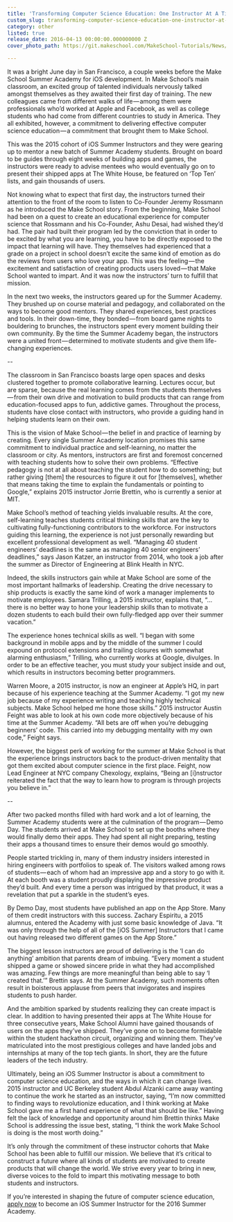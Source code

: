 ```yaml
---
title: 'Transforming Computer Science Education: One Instructor At A Time'
custom_slug: transforming-computer-science-education-one-instructor-at-a-time
category: other
listed: true
release_date: 2016-04-13 00:00:00.000000000 Z
cover_photo_path: https://git.makeschool.com/MakeSchool-Tutorials/News/672a3ae189939bdfb094a6831280ad7079f1234d//f6f7b3b1-3c88-43dc-a69f-805e5c7f1c26/cover_photo.jpeg

---
```

It was a bright June day in San Francisco, a couple weeks before the Make School Summer Academy for iOS development. In Make School’s main classroom, an excited group of talented individuals nervously talked amongst themselves as they awaited their first day of training. The new colleagues came from different walks of life — among them were professionals who’d worked at Apple and Facebook, as well as college students who had come from different countries to study in America. They all exhibited, however, a commitment to delivering effective computer science education — a commitment that brought them to Make School.

This was the 2015 cohort of iOS Summer Instructors and they were gearing up to mentor a new batch of Summer Academy students. Brought on board to be guides through eight weeks of building apps and games, the instructors were ready to advise mentees who would eventually go on to present their shipped apps at The White House, be featured on ‘Top Ten’ lists, and gain thousands of users.

Not knowing what to expect that first day, the instructors turned their attention to the front of the room to listen to Co-Founder Jeremy Rossmann as he introduced the Make School story. From the beginning, Make School had been on a quest to create an educational experience for computer science that Rossmann and his Co-Founder, Ashu Desai, had wished they’d had. The pair had built their program led by the conviction that in order to be excited by what you are learning, you have to be directly exposed to the impact that learning will have. They themselves had experienced that a grade on a project in school doesn’t excite the same kind of emotion as do the reviews from users who love your app. This was the feeling — the excitement and satisfaction of creating products users loved — that Make School wanted to impart. And it was now the instructors’ turn to fulfill that mission.

In the next two weeks, the instructors geared up for the Summer Academy. They brushed up on course material and pedagogy, and collaborated on the ways to become good mentors. They shared experiences, best practices and tools. In their down-time, they bonded — from board game nights to bouldering to brunches, the instructors spent every moment building their own community. By the time the Summer Academy began, the instructors were a united front — determined to motivate students and give them life-changing experiences.

--

The classroom in San Francisco boasts large open spaces and desks clustered together to promote collaborative learning. Lectures occur, but are sparse, because the real learning comes from the students themselves — from their own drive and motivation to build products that can range from education-focused apps to fun, addictive games. Throughout the process, students have close contact with instructors, who provide a guiding hand in helping students learn on their own.

This is the vision of Make School — the belief in and practice of learning by creating. Every single Summer Academy location promises this same commitment to individual practice and self-learning, no matter the classroom or city. As mentors, instructors are first and foremost concerned with teaching students how to solve their own problems. “Effective pedagogy is not at all about teaching the student how to do something; but rather giving [them] the resources to figure it out for [themselves], whether that means taking the time to explain the fundamentals or pointing to Google,” explains 2015 instructor Jorrie Brettin, who is currently a senior at MIT.

Make School’s method of teaching yields invaluable results. At the core, self-learning teaches students critical thinking skills that are the key to cultivating fully-functioning contributors to the workforce. For instructors guiding this learning, the experience is not just personally rewarding but excellent professional development as well. “Managing 40 student engineers’ deadlines is the same as managing 40 senior engineers’ deadlines,” says Jason Katzer, an instructor from 2014, who took a job after the summer as Director of Engineering at Blink Health in NYC.

Indeed, the skills instructors gain while at Make School are some of the most important hallmarks of leadership. Creating the drive necessary to ship products is exactly the same kind of work a manager implements to motivate employees. Samara Trilling, a 2015 instructor, explains that, “…there is no better way to hone your leadership skills than to motivate a dozen students to each build their own fully-fledged app over their summer vacation.”

The experience hones technical skills as well. “I began with some background in mobile apps and by the middle of the summer I could expound on protocol extensions and trailing closures with somewhat alarming enthusiasm,” Trilling, who currently works at Google, divulges. In order to be an effective teacher, you must study your subject inside and out, which results in instructors becoming better programmers.

Warren Moore, a 2015 instructor, is now an engineer at Apple’s HQ, in part because of his experience teaching at the Summer Academy. “I got my new job because of my experience writing and teaching highly technical subjects. Make School helped me hone those skills.” 2015 instructor Austin Feight was able to look at his own code more objectively because of his time at the Summer Academy. “All bets are off when you’re debugging beginners’ code. This carried into my debugging mentality with my own code,” Feight says.

However, the biggest perk of working for the summer at Make School is that the experience brings instructors back to the product-driven mentality that got them excited about computer science in the first place. Feight, now Lead Engineer at NYC company Chexology, explains, “Being an [i]nstructor reiterated the fact that the way to learn how to program is through projects you believe in.”

--

After two packed months filled with hard work and a lot of learning, the Summer Academy students were at the culmination of the program — Demo Day. The students arrived at Make School to set up the booths where they would finally demo their apps. They had spent all night preparing, testing their apps a thousand times to ensure their demos would go smoothly.

People started trickling in, many of them industry insiders interested in hiring engineers with portfolios to speak of. The visitors walked among rows of students — each of whom had an impressive app and a story to go with it. At each booth was a student proudly displaying the impressive product they’d built. And every time a person was intrigued by that product, it was a revelation that put a sparkle in the student’s eyes.

By Demo Day, most students have published an app on the App Store. Many of them credit instructors with this success. Zachary Espiritu, a 2015 alumnus, entered the Academy with just some basic knowledge of Java. “It was only through the help of all of the [iOS Summer] Instructors that I came out having released two different games on the App Store.”

The biggest lesson instructors are proud of delivering is the ‘I can do anything’ ambition that parents dream of imbuing. “Every moment a student shipped a game or showed sincere pride in what they had accomplished was amazing. Few things are more meaningful than being able to say ‘I created that.’” Brettin says. At the Summer Academy, such moments often result in boisterous applause from peers that invigorates and inspires students to push harder.

And the ambition sparked by students realizing they can create impact is clear. In addition to having presented their apps at The White House for three consecutive years, Make School Alumni have gained thousands of users on the apps they’ve shipped. They’ve gone on to become formidable within the student hackathon circuit, organizing and winning them. They’ve matriculated into the most prestigious colleges and have landed jobs and internships at many of the top tech giants. In short, they are the future leaders of the tech industry.

Ultimately, being an iOS Summer Instructor is about a commitment to computer science education, and the ways in which it can change lives. 2015 instructor and UC Berkeley student Abdul Alzanki came away wanting to continue the work he started as an instructor, saying, “I’m now committed to finding ways to revolutionize education, and I think working at Make School gave me a first hand experience of what that should be like.” Having felt the lack of knowledge and opportunity around him Brettin thinks Make School is addressing the issue best, stating, “I think the work Make School is doing is the most worth doing.”

It’s only through the commitment of these instructor cohorts that Make School has been able to fulfill our mission. We believe that it’s critical to construct a future where all kinds of students are motivated to create products that will change the world. We strive every year to bring in new, diverse voices to the fold to impart this motivating message to both students and instructors.

If you’re interested in shaping the future of computer science education, [apply now](https://www.makeschool.com/jobs/ios-summer-instructor) to become an iOS Summer Instructor for the 2016 Summer Academy.